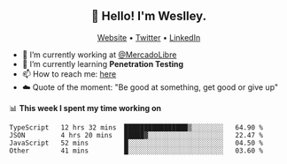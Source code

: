 <h2 align="center">👋 Hello! I'm Weslley.</h2>
<p align="center">
  <a href="http://weslleyneri.com.br">Website</a> •
  <a href="https://twitter.com/Weslley_Neri">Twitter</a> •
  <a href="https://www.linkedin.com/in/weslley-neri-3658908b">LinkedIn</a>
</p>


- 🔭 I’m currently working at [@MercadoLibre](https://github.com/mercadolibre)
- 🌱 I’m currently learning **Penetration Testing**
- 📫 How to reach me: [here](mailto:weslley39@gmail.com)
- ☁️ Quote of the moment: "Be good at something, get good or give up"

📊 **This week I spent my time working on**
<!--START_SECTION:waka-->

```text
TypeScript   12 hrs 32 mins  ████████████████▒░░░░░░░░   64.90 %
JSON         4 hrs 20 mins   █████▓░░░░░░░░░░░░░░░░░░░   22.47 %
JavaScript   52 mins         █░░░░░░░░░░░░░░░░░░░░░░░░   04.50 %
Other        41 mins         █░░░░░░░░░░░░░░░░░░░░░░░░   03.60 %
```

<!--END_SECTION:waka-->

<!-- Inspired by https://github.com/gruselhaus/gruselhaus -->
